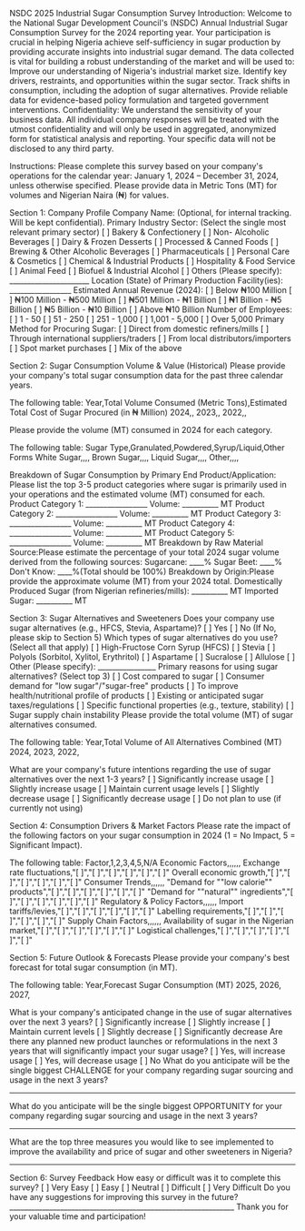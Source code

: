 NSDC 2025 Industrial Sugar Consumption Survey
Introduction:
Welcome to the National Sugar Development Council's (NSDC) Annual Industrial Sugar Consumption Survey for the 2024 reporting year.
Your participation is crucial in helping Nigeria achieve self-sufficiency in sugar production by providing accurate insights into industrial sugar demand.
The data collected is vital for building a robust understanding of the market and will be used to:
Improve our understanding of Nigeria's industrial market size.
Identify key drivers, restraints, and opportunities within the sugar sector.
Track shifts in consumption, including the adoption of sugar alternatives.
Provide reliable data for evidence-based policy formulation and targeted government interventions.
Confidentiality:
We understand the sensitivity of your business data. All individual company responses will be treated with the utmost confidentiality and will only be used in aggregated, anonymized form for statistical analysis and reporting.
Your specific data will not be disclosed to any third party.

Instructions:
Please complete this survey based on your company's operations for the calendar year: January 1, 2024 – December 31, 2024, unless otherwise specified.
Please provide data in Metric Tons (MT) for volumes and Nigerian Naira (₦) for values.

Section 1: Company Profile
Company Name: (Optional, for internal tracking. Will be kept confidential).
Primary Industry Sector: (Select the single most relevant primary sector)
[ ] Bakery & Confectionery
[ ] Non- Alcoholic Beverages
[ ] Dairy & Frozen Desserts
[ ] Processed & Canned Foods
[ ] Brewing & Other Alcoholic Beverages
[ ] Pharmaceuticals
[ ] Personal Care & Cosmetics
[ ] Chemical & Industrial Products
[ ] Hospitality & Food Service
[ ] Animal Feed
[ ] Biofuel & Industrial Alcohol
[ ] Others (Please specify): ______________________
Location (State) of Primary Production Facility(ies): _________________
Estimated Annual Revenue (2024):
[ ] Below ₦100 Million
[ ] ₦100 Million - ₦500 Million
[ ] ₦501 Million - ₦1 Billion
[ ] ₦1 Billion - ₦5 Billion
[ ] ₦5 Billion - ₦10 Billion
[ ] Above ₦10 Billion
Number of Employees:
[ ] 1 - 50
[ ] 51 - 250
[ ] 251 - 1,000
[ ] 1,001 - 5,000
[ ] Over 5,000
Primary Method for Procuring Sugar:
[ ] Direct from domestic refiners/mills
[ ] Through international suppliers/traders
[ ] From local distributors/importers
[ ] Spot market purchases
[ ] Mix of the above

Section 2: Sugar Consumption Volume & Value (Historical)
Please provide your company's total sugar consumption data for the past three calendar years.

The following table:
Year,Total Volume Consumed (Metric Tons),Estimated Total Cost of Sugar Procured (in ₦ Million)
2024,,
2023,,
2022,,

Please provide the volume (MT) consumed in 2024 for each category.

The following table:
Sugar Type,Granulated,Powdered,Syrup/Liquid,Other Forms
White Sugar,,,,
Brown Sugar,,,,
Liquid Sugar,,,,
Other,,,,

Breakdown of Sugar Consumption by Primary End Product/Application:
Please list the top 3-5 product categories where sugar is primarily used in your operations and the estimated volume (MT) consumed for each.
Product Category 1: _________________ Volume: __________ MT
Product Category 2: _________________ Volume: __________ MT
Product Category 3: _________________ Volume: __________ MT
Product Category 4: _________________ Volume: __________ MT
Product Category 5: _________________ Volume: __________ MT
Breakdown by Raw Material Source:Please estimate the percentage of your total 2024 sugar volume derived from the following sources:
Sugarcane: ____%
Sugar Beet: ____%
Don't Know: ____%(Total should be 100%)
Breakdown by Origin:Please provide the approximate volume (MT) from your 2024 total.
Domestically Produced Sugar (from Nigerian refineries/mills): __________ MT
Imported Sugar: __________ MT

Section 3: Sugar Alternatives and Sweeteners
Does your company use sugar alternatives (e.g., HFCS, Stevia, Aspartame)?
[ ] Yes
[ ] No (If No, please skip to Section 5)
Which types of sugar alternatives do you use? (Select all that apply)
[ ] High-Fructose Corn Syrup (HFCS)
[ ] Stevia
[ ] Polyols (Sorbitol, Xylitol, Erythritol)
[ ] Aspartame
[ ] Sucralose
[ ] Allulose
[ ] Other (Please specify): ________________
Primary reasons for using sugar alternatives? (Select top 3)
[ ] Cost compared to sugar
[ ] Consumer demand for "low sugar"/"sugar-free" products
[ ] To improve health/nutritional profile of products
[ ] Existing or anticipated sugar taxes/regulations
[ ] Specific functional properties (e.g., texture, stability)
[ ] Sugar supply chain instability
Please provide the total volume (MT) of sugar alternatives consumed.

The following table:
Year,Total Volume of All Alternatives Combined (MT)
2024,
2023,
2022,

What are your company's future intentions regarding the use of sugar alternatives over the next 1-3 years?
[ ] Significantly increase usage
[ ] Slightly increase usage
[ ] Maintain current usage levels
[ ] Slightly decrease usage
[ ] Significantly decrease usage
[ ] Do not plan to use (if currently not using)

Section 4: Consumption Drivers & Market Factors
Please rate the impact of the following factors on your sugar consumption in 2024 (1 = No Impact, 5 = Significant Impact).

The following table:
Factor,1,2,3,4,5,N/A
Economic Factors,,,,,,
Exchange rate fluctuations,"[ ]","[ ]","[ ]","[ ]","[ ]","[ ]"
Overall economic growth,"[ ]","[ ]","[ ]","[ ]","[ ]","[ ]"
Consumer Trends,,,,,,
"Demand for ""low calorie"" products","[ ]","[ ]","[ ]","[ ]","[ ]","[ ]"
"Demand for ""natural"" ingredients","[ ]","[ ]","[ ]","[ ]","[ ]","[ ]"
Regulatory & Policy Factors,,,,,,
Import tariffs/levies,"[ ]","[ ]","[ ]","[ ]","[ ]","[ ]"
Labelling requirements,"[ ]","[ ]","[ ]","[ ]","[ ]","[ ]"
Supply Chain Factors,,,,,,
Availability of sugar in the Nigerian market,"[ ]","[ ]","[ ]","[ ]","[ ]","[ ]"
Logistical challenges,"[ ]","[ ]","[ ]","[ ]","[ ]","[ ]"


Section 5: Future Outlook & Forecasts
Please provide your company's best forecast for total sugar consumption (in MT).

The following table:
Year,Forecast Sugar Consumption (MT)
2025,
2026,
2027,

What is your company's anticipated change in the use of sugar alternatives over the next 3 years?
[ ] Significantly increase
[ ] Slightly increase
[ ] Maintain current levels
[ ] Slightly decrease
[ ] Significantly decrease
Are there any planned new product launches or reformulations in the next 3 years that will significantly impact your sugar usage?
[ ] Yes, will increase usage
[ ] Yes, will decrease usage
[ ] No
What do you anticipate will be the single biggest CHALLENGE for your company regarding sugar sourcing and usage in the next 3 years?
______________________________________________________________
What do you anticipate will be the single biggest OPPORTUNITY for your company regarding sugar sourcing and usage in the next 3 years?
______________________________________________________________
What are the top three measures you would like to see implemented to improve the availability and price of sugar and other sweeteners in Nigeria?
______________________________________________________________

Section 6: Survey Feedback
How easy or difficult was it to complete this survey?
[ ] Very Easy [ ] Easy [ ] Neutral [ ] Difficult [ ] Very Difficult
Do you have any suggestions for improving this survey in the future? ______________________________________________________________
Thank you for your valuable time and participation!
